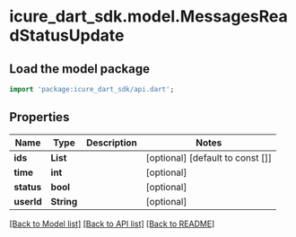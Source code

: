 # icure_dart_sdk.model.MessagesReadStatusUpdate

## Load the model package
```dart
import 'package:icure_dart_sdk/api.dart';
```

## Properties
Name | Type | Description | Notes
------------ | ------------- | ------------- | -------------
**ids** | **List<String>** |  | [optional] [default to const []]
**time** | **int** |  | [optional]
**status** | **bool** |  | [optional]
**userId** | **String** |  | [optional]

[[Back to Model list]](../README.md#documentation-for-models) [[Back to API list]](../README.md#documentation-for-api-endpoints) [[Back to README]](../README.md)
